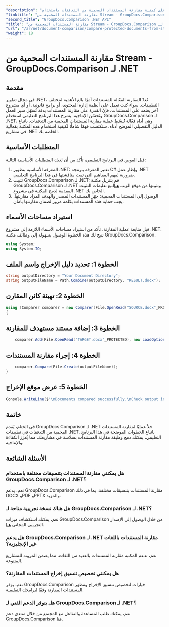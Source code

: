 ```yaml
---
"description": "تعرّف على كيفية مقارنة المستندات المحمية من التدفقات باستخدام GroupDocs.Comparison لـ .NET. بسّط عملية مقارنة مستنداتك بكل سهولة."
"linktitle": "مقارنة المستندات المحمية من Stream - GroupDocs.Comparison لـ .NET"
"second_title": "GroupDocs.Comparison .NET API"
"title": "مقارنة المستندات المحمية من Stream - GroupDocs.Comparison لـ .NET"
"url": "/ar/net/document-comparison/compare-protected-documents-from-stream/"
"weight": 18
---
```


# مقارنة المستندات المحمية من Stream - GroupDocs.Comparison لـ .NET

## مقدمة
في مجال تطوير .NET، تُعدّ المقارنة الفعّالة للمستندات أمرًا بالغ الأهمية لمختلف التطبيقات. سواء كنت تعمل على أنظمة إدارة المحتوى، أو برامج قانونية، أو أي مشروع آخر يعتمد على المستندات، فإنّ القدرة على مقارنة المستندات بدقة تُسهّل سير العمل وتُحسّن الإنتاجية. يشرح هذا البرنامج التعليمي استخدام GroupDocs.Comparison لـ .NET، وهي أداة فعّالة تُبسّط عملية مقارنة المستندات المحمية من التدفقات. باتباع الدليل التفصيلي الموضح أدناه، ستكتسب فهمًا شاملًا لكيفية استخدام هذه المكتبة بفعالية في مشاريع .NET الخاصة بك.
## المتطلبات الأساسية
قبل الغوص في البرنامج التعليمي، تأكد من أن لديك المتطلبات الأساسية التالية:
1. المعرفة الأساسية بتطوير .NET: تعتبر المعرفة ببرمجة C# وإطار عمل .NET ضرورية لفهم المفاهيم التي تمت مناقشتها في هذا البرنامج التعليمي.
2. تثبيت GroupDocs.Comparison لـ .NET: قم بتنزيل مكتبة GroupDocs.Comparison لـ .NET وتثبيتها من موقع الويب [هنا](https://releases.groupdocs.com/comparison/net/)اتبع تعليمات التثبيت المقدمة لدمج المكتبة في مشروع .NET الخاص بك.
3. الوصول إلى المستندات المحمية: جهّز المستندات المصدر والهدف المراد مقارنتها. يجب حماية هذه المستندات بكلمة مرور لضمان مقارنتها بأمان.

## استيراد مساحات الأسماء
قبل متابعة عملية المقارنة، تأكد من استيراد مساحات الأسماء اللازمة إلى مشروع .NET. تتيح لك هذه الخطوة الوصول بسهولة إلى وظائف مكتبة GroupDocs.Comparison.

```csharp
using System;
using System.IO;
```

## الخطوة 1: تحديد دليل الإخراج واسم الملف
```csharp
string outputDirectory = "Your Document Directory";
string outputFileName = Path.Combine(outputDirectory, "RESULT.docx");
```
## الخطوة 2: تهيئة كائن المقارن
```csharp
using (Comparer comparer = new Comparer(File.OpenRead("SOURCE.docx"_PROTECTED), new LoadOptions() { Password = "1234" }))
{
```
## الخطوة 3: إضافة مستند مستهدف للمقارنة
```csharp
    comparer.Add(File.OpenRead("TARGET.docx"_PROTECTED), new LoadOptions() { Password = "5678" });
```
## الخطوة 4: إجراء مقارنة المستندات
```csharp
    comparer.Compare(File.Create(outputFileName));
}
```
## الخطوة 5: عرض موقع الإخراج
```csharp
Console.WriteLine($"\nDocuments compared successfully.\nCheck output in {Directory.GetCurrentDirectory()}.");
```

## خاتمة
في الختام، يُقدم GroupDocs.Comparison لـ .NET حلاً عمليًا لمقارنة المستندات المحمية من التدفقات في تطبيقات .NET. باتباع الخطوات الموضحة في هذا البرنامج التعليمي، يمكنك دمج وظيفة مقارنة المستندات بسلاسة في مشاريعك، مما يُعزز الكفاءة والإنتاجية.
## الأسئلة الشائعة
### هل يمكنني مقارنة المستندات بتنسيقات مختلفة باستخدام GroupDocs.Comparison لـ .NET؟
نعم، يدعم GroupDocs.Comparison مقارنة المستندات بتنسيقات مختلفة، بما في ذلك DOCX وPDF وPPTX والمزيد.
### هل هناك نسخة تجريبية متاحة لـ GroupDocs.Comparison لـ .NET؟
نعم، يمكنك استكشاف ميزات GroupDocs.Comparison من خلال الوصول إلى الإصدار التجريبي المجاني [هنا](https://releases.groupdocs.com/).
### هل يدعم GroupDocs.Comparison لـ .NET مقارنة المستندات باللغات غير الإنجليزية؟
نعم، تدعم المكتبة مقارنة المستندات بالعديد من اللغات، مما يضمن المرونة للمشاريع المتنوعة.
### هل يمكنني تخصيص تنسيق إخراج المستندات المقارنة؟
نعم، يوفر GroupDocs.Comparison خيارات لتخصيص تنسيق الإخراج ومظهر المستندات المقارنة وفقًا لبرامجك التعليمية.
### هل يتوفر الدعم الفني لـ GroupDocs.Comparison لـ .NET؟
نعم، يمكنك طلب المساعدة والتفاعل مع المجتمع من خلال منتدى دعم GroupDocs.Comparison [هنا](https://forum.groupdocs.com/c/comparison/12).